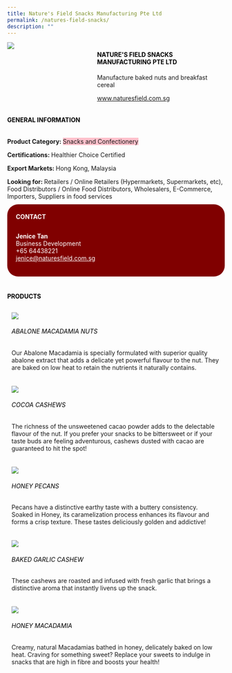```yaml
--- 
title: Nature's Field Snacks Manufacturing Pte Ltd 
permalink: /natures-field-snacks/ 
description: ""
--- 
```

<div class="flex-paragraph"> 
<p style="text-transform: uppercase">
</p>
</div> 
<div class="flex-container" style="display: flex; flex-wrap: wrap;"> 
<div class="card sgds" style="flex: 1 1 40%; display: block;">
<img src="https://drive.google.com/u/0/uc?id=1JCrLq0d54UlCHlwteAzNQkGtsmVYuZO6&amp;export=download">
</div> 
<div class="card-sgds" style="flex: 1 1 58%; display: block; margin-left: 3px"> 
<h4 style="text-transform: uppercase; color: black;">
<b>Nature's Field Snacks Manufacturing Pte Ltd
</b>
</h4> 
<p>Manufacture baked nuts and breakfast cereal
</p> 
<p>
<a href="https://www.naturesfield.com.sg" target="_blank">www.naturesfield.com.sg
</a>
</p> 
</div> 
</div> 
<h4 style="text-transform: uppercase; color: black;">
<b>General Information
</b>
</h4> 
<div class="flex-container" style="display: flex; flex-wrap: wrap;"> 
<div class="card sgds" style="flex: 1 1 65%; display: block; align-self: stretch"> 
<div class="flex-paragraph"> 
<p>
<b>Product Category: 
</b>
<span style="background-color: pink; border-radius: 10 px;">Snacks and Confectionery
</span>
</p> 
<p>
<b>Certifications: 
</b>Healthier Choice Certified
</p> 
<p>
<b>Export Markets: 
</b>Hong Kong, Malaysia
</p> 
<p style="margin-bottom: 10px;">
<b>Looking for: 
</b>Retailers / Online Retailers (Hypermarkets, Supermarkets, etc), Food Distributors / Online Food Distributors, Wholesalers, E-Commerce, Importers, Suppliers in food services
</p> 
</div> 
</div> 
<div class="card sgds" style="flex: 1 1 35%; padding: 10px; display: block; background-color: maroon; border-radius: 25px; align-self: center;"> 
<h4 style="color: white; margin-top: 10px; margin-left: 10px;">CONTACT
</h4> 
<div class="flex-paragraph"> 
<p style="padding: 10px; color: white;">
<b>Jenice Tan
</b>
<br>Business Development
<br>+65 64438221
<br>
<a href="mailto:jenice@naturesfield.com.sg" style="color: white;">jenice@naturesfield.com.sg
</a>
</p> 
</div> 
</div> 
</div> 
<br> 
<h4 style="text-transform: uppercase; color: black;">
<b>products
</b>
</h4> 
<div style="display: flex; flex-wrap: wrap;"> 
<div class="card sgds" style="flex: 1 1 47%; margin: 10px; display: block;"> 
<div class="flex-image" style="display: block;">
<img src="https://drive.google.com/u/0/uc?id=1ljicCf_Mwf4vlkmxnsRHic7gR_JEFy2m&export=download">
</div> 
<div class="flex-paragraph"> 
<h6 style="text-transform: uppercase; color: black;">Abalone Macadamia Nuts
</h6> 
<p>Our Abalone Macadamia is specially formulated with superior quality abalone extract that adds a delicate yet powerful flavour to the nut. They are baked on low heat to retain the nutrients it naturally contains.
</p>
</div> 
</div> 
<div class="card sgds" style="flex: 1 1 47%; margin: 10px; display: block;"> 
<div class="flex-image" style="display: block;">
<img src="https://drive.google.com/u/0/uc?id=1yFBZ1jT6kI7dxIRpQEgP8vgQsMo95jxC&export=download">
</div> 
<div class="flex-paragraph"> 
<h6 style="text-transform: uppercase; color: black;">Cocoa Cashews
</h6> 
<p>The richness of the unsweetened cacao powder adds to the delectable flavour of the nut. If you prefer your snacks to be bittersweet or if your taste buds are feeling adventurous, cashews dusted with cacao are guaranteed to hit the spot!
</p>
</div> 
</div> 
<div class="card sgds" style="flex: 1 1 47%; margin: 10px; display: block;"> 
<div class="flex-image" style="display: block;">
<img src="https://drive.google.com/u/0/uc?id=1FEr9Zd_XIbE0AvC83pFUN2lx4fwoQ8lv&export=download">
</div> 
<div class="flex-paragraph"> 
<h6 style="text-transform: uppercase; color: black;">Honey Pecans
</h6> 
<p>Pecans have a distinctive earthy taste with a buttery consistency. Soaked in Honey, its caramelization process enhances its flavour and forms a crisp texture. These tastes deliciously golden and addictive!
</p>
</div> 
</div> 
<div class="card sgds" style="flex: 1 1 47%; margin: 10px; display: block;"> 
<div class="flex-image" style="display: block;">
<img src="https://drive.google.com/u/0/uc?id=1C1RZVLUHzbFqkjXYQNfujnEvSFn1yNC4&export=download">
</div> 
<div class="flex-paragraph"> 
<h6 style="text-transform: uppercase; color: black;">Baked Garlic Cashew
</h6> 
<p>These cashews are roasted and infused with fresh garlic that brings a distinctive aroma that instantly livens up the snack.
</p>
</div> 
</div> 
<div class="card sgds" style="flex: 1 1 47%; margin: 10px; display: block;"> 
<div class="flex-image" style="display: block;">
<img src="https://drive.google.com/u/0/uc?id=1xmMhdfTa2o9Nu2Dm80zxMfM0M2VSlt-2&export=download">
</div> 
<div class="flex-paragraph"> 
<h6 style="text-transform: uppercase; color: black;">Honey Macadamia
</h6> 
<p>Creamy, natural Macadamias bathed in honey, delicately baked on low heat. Craving for something sweet? Replace your sweets to indulge in snacks that are high in fibre and boosts your health!
</p>
</div> 
</div> 
</div>